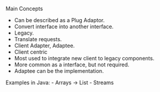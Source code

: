 Main Concepts

- Can be described as a Plug Adaptor.
- Convert interface into another interface.
- Legacy.
- Translate requests.
- Client Adapter, Adaptee.
- Client centric
- Most used to integrate new client to legacy components.
- More common as a interface, but not required.
- Adaptee can be the implementation.

Examples in Java:
    - Arrays -> List
    - Streams